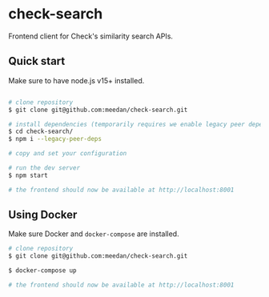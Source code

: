 # check-search

Frontend client for Check's similarity search APIs.

## Quick start

Make sure to have node.js v15+ installed.

```bash

# clone repository
$ git clone git@github.com:meedan/check-search.git

# install dependencies (temporarily requires we enable legacy peer dependency behavior)
$ cd check-search/
$ npm i --legacy-peer-deps

# copy and set your configuration

# run the dev server
$ npm start

# the frontend should now be available at http://localhost:8001
```

## Using Docker

Make sure Docker and `docker-compose` are installed.

```bash
# clone repository
$ git clone git@github.com:meedan/check-search.git

$ docker-compose up

# the frontend should now be available at http://localhost:8001
```
